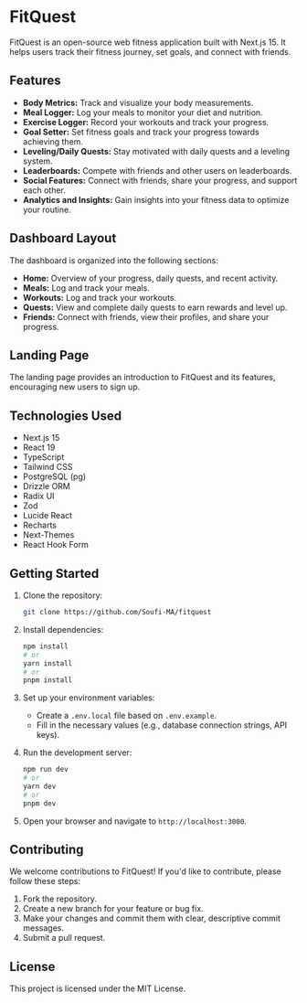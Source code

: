 # FitQuest

FitQuest is an open-source web fitness application built with Next.js 15. It helps users track their fitness journey, set goals, and connect with friends.

## Features

- **Body Metrics:** Track and visualize your body measurements.
- **Meal Logger:** Log your meals to monitor your diet and nutrition.
- **Exercise Logger:** Record your workouts and track your progress.
- **Goal Setter:** Set fitness goals and track your progress towards achieving them.
- **Leveling/Daily Quests:** Stay motivated with daily quests and a leveling system.
- **Leaderboards:** Compete with friends and other users on leaderboards.
- **Social Features:** Connect with friends, share your progress, and support each other.
- **Analytics and Insights:** Gain insights into your fitness data to optimize your routine.

## Dashboard Layout

The dashboard is organized into the following sections:

- **Home:** Overview of your progress, daily quests, and recent activity.
- **Meals:** Log and track your meals.
- **Workouts:** Log and track your workouts.
- **Quests:** View and complete daily quests to earn rewards and level up.
- **Friends:** Connect with friends, view their profiles, and share your progress.

## Landing Page

The landing page provides an introduction to FitQuest and its features, encouraging new users to sign up.

## Technologies Used

- Next.js 15
- React 19
- TypeScript
- Tailwind CSS
- PostgreSQL (pg)
- Drizzle ORM
- Radix UI
- Zod
- Lucide React
- Recharts
- Next-Themes
- React Hook Form

## Getting Started

1.  Clone the repository:

    ```bash
    git clone https://github.com/Soufi-MA/fitquest
    ```

2.  Install dependencies:

    ```bash
    npm install
    # or
    yarn install
    # or
    pnpm install
    ```

3.  Set up your environment variables:

    - Create a `.env.local` file based on `.env.example`.
    - Fill in the necessary values (e.g., database connection strings, API keys).

4.  Run the development server:

    ```bash
    npm run dev
    # or
    yarn dev
    # or
    pnpm dev
    ```

5.  Open your browser and navigate to `http://localhost:3000`.

## Contributing

We welcome contributions to FitQuest! If you'd like to contribute, please follow these steps:

1.  Fork the repository.
2.  Create a new branch for your feature or bug fix.
3.  Make your changes and commit them with clear, descriptive commit messages.
4.  Submit a pull request.

## License

This project is licensed under the MIT License.
